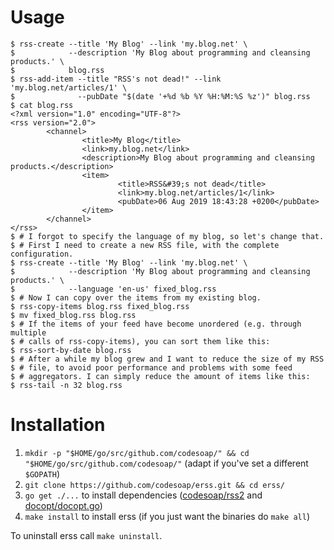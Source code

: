 # Usage
```console
$ rss-create --title 'My Blog' --link 'my.blog.net' \
$            --description 'My Blog about programming and cleansing products.' \
$            blog.rss
$ rss-add-item --title "RSS's not dead!" --link 'my.blog.net/articles/1' \
$              --pubDate "$(date '+%d %b %Y %H:%M:%S %z')" blog.rss
$ cat blog.rss
<?xml version="1.0" encoding="UTF-8"?>
<rss version="2.0">
        <channel>
                <title>My Blog</title>
                <link>my.blog.net</link>
                <description>My Blog about programming and cleansing products.</description>
                <item>
                        <title>RSS&#39;s not dead</title>
                        <link>my.blog.net/articles/1</link>
                        <pubDate>06 Aug 2019 18:43:28 +0200</pubDate>
                </item>
        </channel>
</rss>
$ # I forgot to specify the language of my blog, so let's change that.
$ # First I need to create a new RSS file, with the complete configuration.
$ rss-create --title 'My Blog' --link 'my.blog.net' \
$            --description 'My Blog about programming and cleansing products.' \
$            --language 'en-us' fixed_blog.rss
$ # Now I can copy over the items from my existing blog.
$ rss-copy-items blog.rss fixed_blog.rss
$ mv fixed_blog.rss blog.rss
$ # If the items of your feed have become unordered (e.g. through multiple
$ # calls of rss-copy-items), you can sort them like this:
$ rss-sort-by-date blog.rss
$ # After a while my blog grew and I want to reduce the size of my RSS
$ # file, to avoid poor performance and problems with some feed
$ # aggregators. I can simply reduce the amount of items like this:
$ rss-tail -n 32 blog.rss
```

# Installation
1. `mkdir -p "$HOME/go/src/github.com/codesoap/" && cd "$HOME/go/src/github.com/codesoap/"`
   (adapt if you've set a different `$GOPATH`)
2. `git clone https://github.com/codesoap/erss.git && cd erss/`
3. `go get ./...` to install dependencies
   ([codesoap/rss2](https://github.com/codesoap/rss2) and
   [docopt/docopt.go](https://github.com/docopt/docopt.go))
4. `make install` to install erss (if you just want the binaries do
   `make all`)

To uninstall erss call `make uninstall`.
